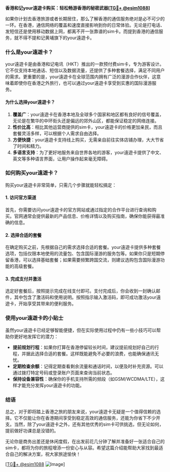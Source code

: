 **香港和记your遠遊卡购买：轻松畅游香港的秘密武器[[TG💪+ @esim1088](https://t.me/s/esim1088)]**

如果你计划去香港旅游或者长期居住，那么了解香港的通信服务绝对是必不可少的一环。在香港，通信网络的覆盖和速度直接影响到你的日常体验。无论是打电话、发短信还是使用移动数据上网，都离不开一张靠谱的sim卡。而提到香港的通信服务，就不得不提和记黄埔旗下的your遠遊卡。

### 什么是your遠遊卡？

your遠遊卡是由香港和记电讯（HKT）推出的一款预付费sim卡，专为游客设计。它不仅支持本地通话、短信以及数据流量，还提供了多种套餐选择，满足不同用户的需求。更重要的是，your遠遊卡在全球范围内拥有广泛的漫游合作伙伴，这意味着即使你在香港之外旅行，也可以通过your遠遊卡享受到实惠的国际漫游服务。

#### 为什么选择your遠遊卡？

1. **覆盖广**：your遠遊卡在香港本地及全球多个国家和地区都有良好的信号覆盖，无论是在繁华的中环街头还是偏远的郊外山区，都能保证稳定的网络连接。
2. **性价比高**：相比其他运营商提供的sim卡，your遠遊卡的价格更加亲民，而且套餐灵活多样，可以根据个人需求自由选择。
3. **方便快捷**：your遠遊卡支持线上购买，无需亲自前往实体店铺办理，大大节省了时间和精力。
4. **多语言支持**：为了更好地服务来自世界各地的游客，your遠遊卡提供了中文、英文等多种语言界面，让用户操作起来毫无障碍。

### 如何购买your遠遊卡？

购买your遠遊卡非常简单，只需几个步骤就能轻松搞定：

#### 1. 访问官方渠道

首先，你需要访问your遠遊卡的官方网站或通过指定的合作平台进行查询和购买。官网通常会提供最新的产品信息、价格详情以及购买指南，确保你能获得最准确的信息。

#### 2. 选择合适的套餐

在确定购买之前，先根据自己的需求选择合适的套餐。your遠遊卡提供多种套餐选项，包括仅限本地使用的流量包、包含国际漫游的服务包等。如果你只是短期停留香港，可以选择基础套餐；如果需要频繁跨国交流，则建议选购包含国际漫游功能的高级套餐。

#### 3. 完成支付并激活

选定好套餐后，按照提示完成在线支付即可。支付完成后，你会收到一封确认邮件，其中包含了激活码和使用说明。按照指示输入激活码，即可成功激活your遠遊卡，开始享受其带来的便利服务。

### 使用your遠遊卡的小贴士

虽然your遠遊卡已经足够智能便捷，但在实际使用过程中仍有一些小技巧可以帮助你更好地发挥它的潜力：

- **提前规划行程**：如果你打算在香港停留较长时间，建议提前规划好自己的行程，并据此选择合适的套餐。这样既能避免不必要的浪费，也能确保通讯无忧。
- **定期检查余额**：记得定期查看剩余流量和通话时间，以便及时补充资源。可以通过拨打特定号码或登录账户页面来查询当前状态。
- **保持设备兼容性**：确保你的手机支持所需的频段（如GSM/WCDMA/LTE），这样才能充分发挥your遠遊卡的功能。

### 结语

总之，对于即将踏上香港之旅的朋友来说，your遠遊卡无疑是一个值得信赖的选择。它不仅能让你在香港期间享受到稳定高效的通信服务，还能为你省下不少开支。当然，除了your遠遊卡之外，还有其他优秀的sim卡可供挑选，但无论如何，提前做好功课总是没错的。

无论你是商务出差还是休闲度假，在出发前花几分钟了解并准备好一张适合自己的sim卡，都将为你的旅程增添一份安心与从容。希望这篇介绍能帮助大家找到最适合自己的解决方案，祝大家旅途愉快！

[[TG💪+ @esim1088](https://t.me/s/esim1088) ![Image](https://i.postimg.cc/4NQfJmqS/Snipaste-2025-05-13-00-14-12.png)]
